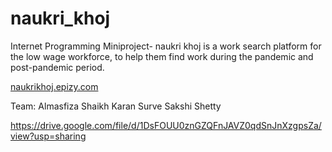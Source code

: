 # naukri_khoj
Internet Programming Miniproject- naukri khoj is a work search platform for the low wage workforce, to help them find work during the pandemic and post-pandemic period.

[naukrikhoj.epizy.com](http://naukrikhoj.epizy.com/)

Team:
Almasfiza Shaikh
Karan Surve
Sakshi Shetty

https://drive.google.com/file/d/1DsFOUU0znGZQFnJAVZ0qdSnJnXzgpsZa/view?usp=sharing
